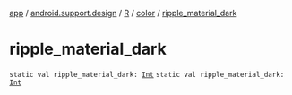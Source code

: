 [app](../../../index.md) / [android.support.design](../../index.md) / [R](../index.md) / [color](index.md) / [ripple_material_dark](./ripple_material_dark.md)

# ripple_material_dark

`static val ripple_material_dark: `[`Int`](https://kotlinlang.org/api/latest/jvm/stdlib/kotlin/-int/index.html)
`static val ripple_material_dark: `[`Int`](https://kotlinlang.org/api/latest/jvm/stdlib/kotlin/-int/index.html)